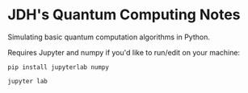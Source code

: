 # JDH's Quantum Computing Notes
Simulating basic quantum computation algorithms in Python.

Requires Jupyter and numpy if you'd like to run/edit on your machine:
```
pip install jupyterlab numpy

jupyter lab
```

